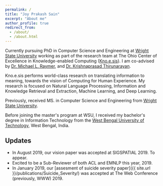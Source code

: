 ```yaml
---
permalink: /
title: "Joy Prakash Sain"
excerpt: "About me"
author_profile: true
redirect_from:
  - /about/
  - /about.html
---
```


Currently pursuing PhD in Computer Science and Engineering at [Wright State University](http://www.wright.edu/) working as part of the research team at The Ohio Center of Excellence in Knowledge-enabled Computing ([Kno.e.sis](knoesis.org)). I am co-advised by [Dr. Michael L. Raymer](https://people.wright.edu/michael.raymer), and [Dr. Krishnaprasad Thirunarayan](http://knoesis.wright.edu/tkprasad/).

Kno.e.sis performs world-class research on translating information to meaning, towards the vision of Computing for Human Experience. My research is focused on Natural Language Processing, Information and Knowledge Retrieval and Extraction, Machine Learning, and Deep Learning.

Previously, received MS. in Computer Science and Engineering from [Wright State University](http://www.wright.edu/).

Before joining the master's program at WSU, I received my bachelor's degree in Information Technology from the [West Bengal University of Technology](http://www.wbut.ac.in/), West Bengal, India.

## Updates

* In August 2019, our vision paper was accepted at SIGSPATIAL 2019. To appear.
* Excited to be a Sub-Reviewer of both ACL and EMNLP this year, 2019.
* In January 2019, our [assesment of suicide severity paper]({{ site.url }}/publications/Suicide_Severity/) was accepted at The Web Conference (previously, WWW) 2019.
